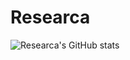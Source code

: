 # Researca

![Researca's GitHub stats](https://github-readme-stats.vercel.app/api?username=researca&show_icons=true&theme=transparent)